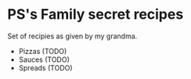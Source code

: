 # PS's Family secret recipes

Set of recipies as given by my grandma.

* Pizzas (TODO)
* Sauces (TODO)
* Spreads (TODO)